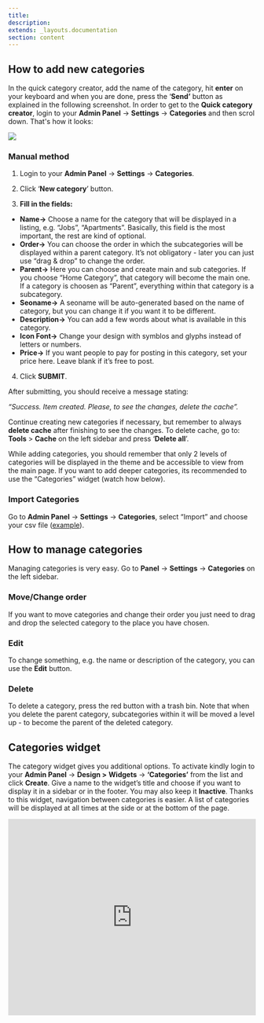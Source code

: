 ```yaml
---
title:
description:
extends: _layouts.documentation
section: content
---
```


## How to add new categories


In the quick category creator, add the name of the category, hit  **enter**  on your keyboard and when you are done, press the ‘**Send’** button as explained in the following screenshot. In order to get to the **Quick category creator**, login to your **Admin Panel** -> **Settings** -> **Categories** and then scrol down. That's how it looks:

![](https://raw.githubusercontent.com/yclas/guides/master/images/Quck%20category%20creator.jpg)


### Manual method

1. Login to your  **Admin Panel**  ->  **Settings**  ->  **Categories**.

2. Click ‘**New category**’ button.

3.  **Fill in the fields:**

-   **Name->**  Choose a name for the category that will be displayed in a listing, e.g. “Jobs”, “Apartments”. Basically, this field is the most important, the rest are kind of optional.
-   **Order->**  You can choose the order in which the subcategories will be displayed within a parent category. It’s not obligatory - later you can just use “drag & drop” to change the order.
-   **Parent->**  Here you can choose and create main and sub categories. If you choose “Home Category”, that category will become the main one. If a category is choosen as “Parent”, everything within that category is a subcategory.
-   **Seoname->**  A seoname will be auto-generated based on the name of category, but you can change it if you want it to be different.
-   **Description->**  You can add a few words about what is available in this category.
-  **Icon Font->** Change your design with symblos and glyphs instead of letters or numbers.
-   **Price->**  If you want people to pay for posting in this category, set your price here. Leave blank if it’s free to post.

4. Click  **SUBMIT**.


After submitting, you should receive a message stating:

*“_Success. Item created. Please, to see the changes, delete the cache”_.*

Continue creating new categories if necessary, but remember to always  **delete cache**  after finishing to see the changes. To delete cache, go to:  **Tools**  >  **Cache**  on the left sidebar and press ‘**Delete all**’.

While adding categories, you should remember that only 2 levels of categories will be displayed in the theme and be accessible to view from the main page. If you want to add deeper categories, its recommended to use the “Categories” widget (watch how below).

### Import Categories

Go to  **Admin Panel**  ->  **Settings**  ->  **Categories**, select “Import” and choose your csv file ([example](https://raw.githubusercontent.com/yclas/guides/master/samples/import_categories_example.csv)).

## How to manage categories

Managing categories is very easy. Go to  **Panel** ->  **Settings** -> **Categories**  on the left sidebar.

### Move/Change order

If you want to move categories and change their order you just need to drag and drop the selected category to the place you have chosen.

### Edit

To change something, e.g. the name or description of the category, you can use the  **Edit**  button.

### Delete

To delete a category, press the red button with a trash bin. Note that when you delete the parent category, subcategories within it will be moved a level up - to become the parent of the deleted category.

## Categories widget

The category widget gives you additional options. To activate kindly login to your  **Admin Panel**  ->  **Design >** **Widgets** ->  **‘Categories’** from the list and click  **Create**. Give a name to the widget’s title and choose if you want to display it in a sidebar or in the footer. You may also keep it  **Inactive**. Thanks to this widget, navigation between categories is easier. A list of categories will be displayed at all times at the side or at the bottom of the page.


<iframe width="100%" height="400px" src="https://www.youtube.com/embed/pGaE3knlKrs" title="Yclas video" frameborder="0" allow="accelerometer; autoplay; clipboard-write; encrypted-media; gyroscope; picture-in-picture" allowfullscreen></iframe>
 
